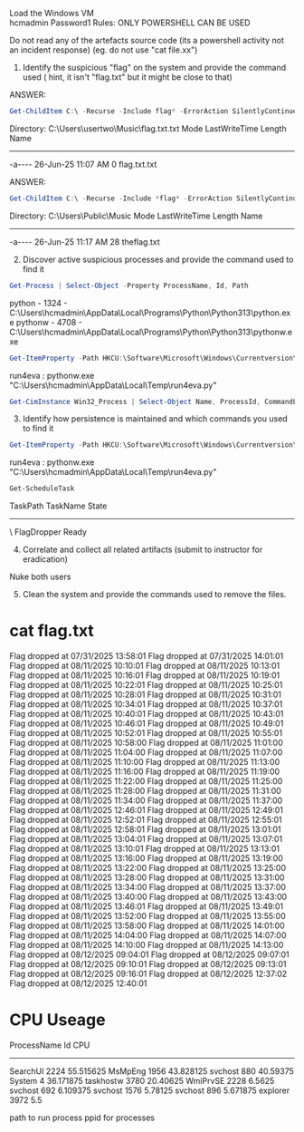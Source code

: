 
Load the Windows VM  
hcmadmin
Password1
Rules:
ONLY POWERSHELL CAN BE USED

Do not read any of the artefacts source code (its a powershell activity not an incident response)
(eg. do not use "cat file.xx")



 1. Identify the suspicious "flag" on the system and provide the command used ( hint, it isn't "flag.txt" but it might be close to that)

ANSWER: 
```powershell
Get-ChildItem C:\ -Recurse -Include flag* -ErrorAction SilentlyContinue
```
Directory: C:\Users\usertwo\Music\flag.txt.txt
Mode                LastWriteTime         Length Name
----                -------------         ------ ----
-a----        26-Jun-25  11:07 AM              0 flag.txt.txt

ANSWER: 
```powershell
Get-ChildItem C:\ -Recurse -Include *flag* -ErrorAction SilentlyContinue
```
Directory: C:\Users\Public\Music
Mode                LastWriteTime         Length Name
----                -------------         ------ ----
-a----        26-Jun-25  11:17 AM             28 theflag.txt



2. Discover active suspicious processes and provide the command used to find it

```powershell
Get-Process | Select-Object -Property ProcessName, Id, Path
```
python - 1324 - C:\Users\hcmadmin\AppData\Local\Programs\Python\Python313\python.exe
pythonw - 4708 - C:\Users\hcmadmin\AppData\Local\Programs\Python\Python313\pythonw.exe

```powershell
Get-ItemProperty -Path HKCU:\Software\Microsoft\Windows\Currentversion\Run
```
run4eva               : pythonw.exe "C:\Users\hcmadmin\AppData\Local\Temp\run4eva.py"

```powershell
Get-CimInstance Win32_Process | Select-Object Name, ProcessId, CommandLine
```


3. Identify how persistence is maintained and which commands you used to find it

```powershell
Get-ItemProperty -Path HKCU:\Software\Microsoft\Windows\Currentversion\Run
```
run4eva               : pythonw.exe "C:\Users\hcmadmin\AppData\Local\Temp\run4eva.py"


```powershell
Get-ScheduleTask
```
TaskPath                                       TaskName                          State
--------                                       --------                          -----
\                                              FlagDropper                       Ready





4. Correlate and collect all related artifacts (submit to instructor for eradication)

Nuke both users





5. Clean the system and provide the commands used to remove the files. 





# cat flag.txt
Flag dropped at 07/31/2025 13:58:01
Flag dropped at 07/31/2025 14:01:01
Flag dropped at 08/11/2025 10:10:01
Flag dropped at 08/11/2025 10:13:01
Flag dropped at 08/11/2025 10:16:01
Flag dropped at 08/11/2025 10:19:01
Flag dropped at 08/11/2025 10:22:01
Flag dropped at 08/11/2025 10:25:01
Flag dropped at 08/11/2025 10:28:01
Flag dropped at 08/11/2025 10:31:01
Flag dropped at 08/11/2025 10:34:01
Flag dropped at 08/11/2025 10:37:01
Flag dropped at 08/11/2025 10:40:01
Flag dropped at 08/11/2025 10:43:01
Flag dropped at 08/11/2025 10:46:01
Flag dropped at 08/11/2025 10:49:01
Flag dropped at 08/11/2025 10:52:01
Flag dropped at 08/11/2025 10:55:01
Flag dropped at 08/11/2025 10:58:00
Flag dropped at 08/11/2025 11:01:00
Flag dropped at 08/11/2025 11:04:00
Flag dropped at 08/11/2025 11:07:00
Flag dropped at 08/11/2025 11:10:00
Flag dropped at 08/11/2025 11:13:00
Flag dropped at 08/11/2025 11:16:00
Flag dropped at 08/11/2025 11:19:00
Flag dropped at 08/11/2025 11:22:00
Flag dropped at 08/11/2025 11:25:00
Flag dropped at 08/11/2025 11:28:00
Flag dropped at 08/11/2025 11:31:00
Flag dropped at 08/11/2025 11:34:00
Flag dropped at 08/11/2025 11:37:00
Flag dropped at 08/11/2025 12:46:01
Flag dropped at 08/11/2025 12:49:01
Flag dropped at 08/11/2025 12:52:01
Flag dropped at 08/11/2025 12:55:01
Flag dropped at 08/11/2025 12:58:01
Flag dropped at 08/11/2025 13:01:01
Flag dropped at 08/11/2025 13:04:01
Flag dropped at 08/11/2025 13:07:01
Flag dropped at 08/11/2025 13:10:01
Flag dropped at 08/11/2025 13:13:01
Flag dropped at 08/11/2025 13:16:00
Flag dropped at 08/11/2025 13:19:00
Flag dropped at 08/11/2025 13:22:00
Flag dropped at 08/11/2025 13:25:00
Flag dropped at 08/11/2025 13:28:00
Flag dropped at 08/11/2025 13:31:00
Flag dropped at 08/11/2025 13:34:00
Flag dropped at 08/11/2025 13:37:00
Flag dropped at 08/11/2025 13:40:00
Flag dropped at 08/11/2025 13:43:00
Flag dropped at 08/11/2025 13:46:01
Flag dropped at 08/11/2025 13:49:01
Flag dropped at 08/11/2025 13:52:00
Flag dropped at 08/11/2025 13:55:00
Flag dropped at 08/11/2025 13:58:00
Flag dropped at 08/11/2025 14:01:00
Flag dropped at 08/11/2025 14:04:00
Flag dropped at 08/11/2025 14:07:00
Flag dropped at 08/11/2025 14:10:00
Flag dropped at 08/11/2025 14:13:00
Flag dropped at 08/12/2025 09:04:01
Flag dropped at 08/12/2025 09:07:01
Flag dropped at 08/12/2025 09:10:01
Flag dropped at 08/12/2025 09:13:01
Flag dropped at 08/12/2025 09:16:01
Flag dropped at 08/12/2025 12:37:02
Flag dropped at 08/12/2025 12:40:01

# CPU Useage
ProcessName   Id       CPU
-----------   --       ---
SearchUI    2224 55.515625
MsMpEng     1956 43.828125
svchost      880  40.59375
System         4 36.171875
taskhostw   3780  20.40625
WmiPrvSE    2228    6.5625
svchost      692  6.109375
svchost     1576   5.78125
svchost      896  5.671875
explorer    3972       5.5







path to run process
ppid for processes
